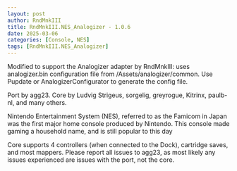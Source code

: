 ```yaml
---
layout: post
author: RndMnkIII
title: RndMnkIII.NES_Analogizer - 1.0.6
date: 2025-03-06
categories: [Console, NES]
tags: [RndMnkIII.NES_Analogizer]
---
```

Modified to support the Analogizer adapter by RndMnkIII: uses analogizer.bin configuration file from /Assets/analogizer/common. Use Pupdate or AnalogizerConfigurator
to generate the config file.

Port by agg23. Core by Ludvig Strigeus, sorgelig, greyrogue, Kitrinx, paulb-nl, and many others.

Nintendo Entertainment System (NES), referred to as the Famicom in Japan was the first major home console produced by Nintendo. This console made gaming a household name, and is still popular to this day

Core supports 4 controllers (when connected to the Dock), cartridge saves, and most mappers. Please report all issues to agg23, as most likely any issues experienced are issues with the port, not the core.
